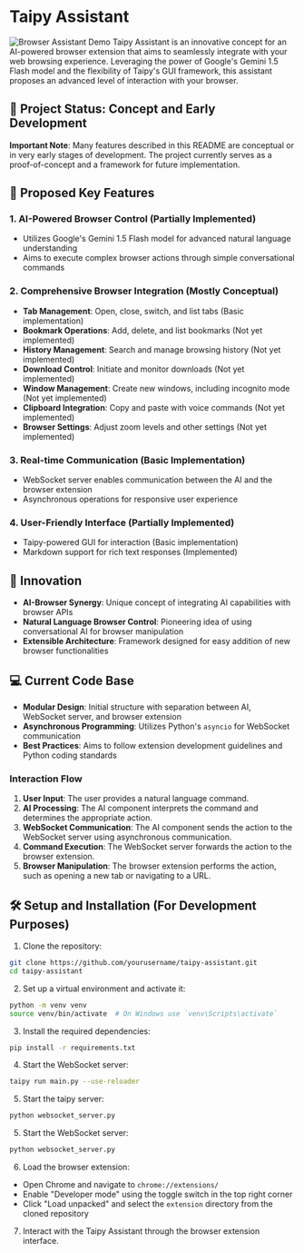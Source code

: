 # Taipy Assistant

![Browser Assistant Demo](docs/demo.gif)
Taipy Assistant is an innovative concept for an AI-powered browser extension that aims to seamlessly integrate with your web browsing experience. Leveraging the power of Google's Gemini 1.5 Flash model and the flexibility of Taipy's GUI framework, this assistant proposes an advanced level of interaction with your browser.

## 🚧 Project Status: Concept and Early Development

**Important Note**: Many features described in this README are conceptual or in very early stages of development. The project currently serves as a proof-of-concept and a framework for future implementation.

## 🌟 Proposed Key Features

### 1. AI-Powered Browser Control (Partially Implemented)

- Utilizes Google's Gemini 1.5 Flash model for advanced natural language understanding
- Aims to execute complex browser actions through simple conversational commands

### 2. Comprehensive Browser Integration (Mostly Conceptual)

- **Tab Management**: Open, close, switch, and list tabs (Basic implementation)
- **Bookmark Operations**: Add, delete, and list bookmarks (Not yet implemented)
- **History Management**: Search and manage browsing history (Not yet implemented)
- **Download Control**: Initiate and monitor downloads (Not yet implemented)
- **Window Management**: Create new windows, including incognito mode (Not yet implemented)
- **Clipboard Integration**: Copy and paste with voice commands (Not yet implemented)
- **Browser Settings**: Adjust zoom levels and other settings (Not yet implemented)

### 3. Real-time Communication (Basic Implementation)

- WebSocket server enables communication between the AI and the browser extension
- Asynchronous operations for responsive user experience

### 4. User-Friendly Interface (Partially Implemented)

- Taipy-powered GUI for interaction (Basic implementation)
- Markdown support for rich text responses (Implemented)

## 🚀 Innovation

- **AI-Browser Synergy**: Unique concept of integrating AI capabilities with browser APIs
- **Natural Language Browser Control**: Pioneering idea of using conversational AI for browser manipulation
- **Extensible Architecture**: Framework designed for easy addition of new browser functionalities

## 💻 Current Code Base

- **Modular Design**: Initial structure with separation between AI, WebSocket server, and browser extension
- **Asynchronous Programming**: Utilizes Python's `asyncio` for WebSocket communication
- **Best Practices**: Aims to follow extension development guidelines and Python coding standards

### Interaction Flow

1. **User Input**: The user provides a natural language command.
2. **AI Processing**: The AI component interprets the command and determines the appropriate action.
3. **WebSocket Communication**: The AI component sends the action to the WebSocket server using asynchronous communication.
4. **Command Execution**: The WebSocket server forwards the action to the browser extension.
5. **Browser Manipulation**: The browser extension performs the action, such as opening a new tab or navigating to a URL.

## 🛠 Setup and Installation (For Development Purposes)

1. Clone the repository:

```bash
git clone https://github.com/yourusername/taipy-assistant.git
cd taipy-assistant
```

2. Set up a virtual environment and activate it:

```bash
python -m venv venv
source venv/bin/activate  # On Windows use `venv\Scripts\activate`
```

3. Install the required dependencies:

```bash
pip install -r requirements.txt
```

4. Start the WebSocket server:

```bash
taipy run main.py --use-reloader
```

5. Start the taipy server:

```bash
python websocket_server.py
```

5. Start the WebSocket server:

```bash
python websocket_server.py
```

6. Load the browser extension:

- Open Chrome and navigate to `chrome://extensions/`
- Enable "Developer mode" using the toggle switch in the top right corner
- Click "Load unpacked" and select the `extension` directory from the cloned repository

7. Interact with the Taipy Assistant through the browser extension interface.
